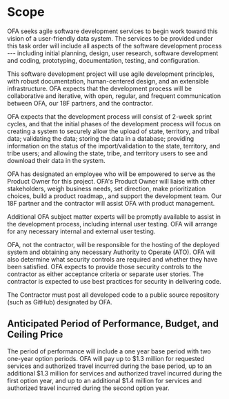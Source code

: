 # Scope

OFA seeks agile software development services to begin work toward this
vision of a user-friendly data system. The services to be provided under
this task order will include all aspects of the software development
process --- including initial planning, design, user research, software
development and coding, prototyping, documentation, testing, and
configuration.

This software development project will use agile development principles,
with robust documentation, human-centered design, and an extensible
infrastructure. OFA expects that the development process will be
collaborative and iterative, with open, regular, and frequent
communication between OFA, our 18F partners, and the contractor.

OFA expects that the development process will consist of 2-week sprint
cycles, and that the initial phases of the development process will
focus on creating a system to securely allow the upload of state,
territory, and tribal data; validating the data; storing the data in a
database; providing information on the status of the import/validation
to the state, territory, and tribe users; and allowing the state, tribe,
and territory users to see and download their data in the system.

OFA has designated an employee who will be empowered to serve as the
Product Owner for this project. OFA's Product Owner will liaise with
other stakeholders, weigh business needs, set direction, make
prioritization choices, build a product roadmap,, and support the
development team. Our 18F partner and the contractor will assist OFA
with product management.

Additional OFA subject matter experts will be promptly available to
assist in the development process, including internal user testing. OFA
will arrange for any necessary internal and external user testing.

OFA, not the contractor, will be responsible for the hosting of the
deployed system and obtaining any necessary Authority to Operate (ATO).
OFA will also determine what security controls are required and whether
they have been satisfied. OFA expects to provide those security controls
to the contractor as either acceptance criteria or separate user
stories. The contractor is expected to use best practices for security
in delivering code.

The Contractor must post all developed code to a public source
repository (such as GitHub) designated by OFA.

## Anticipated Period of Performance, Budget, and Ceiling Price

The period of performance will include a one year base period with two
one-year option periods. OFA will pay up to \$1.3 million for requested
services and authorized travel incurred during the base period, up to an
additional \$1.3 million for services and authorized travel incurred
during the first option year, and up to an additional \$1.4 million for
services and authorized travel incurred during the second option year.
